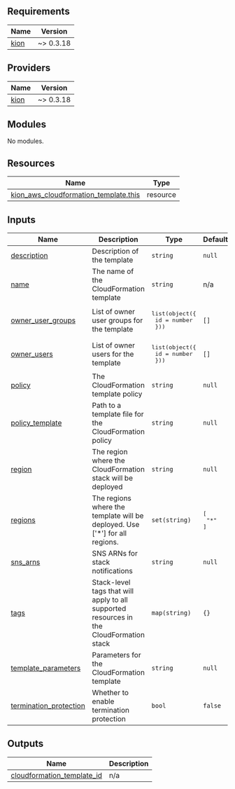 <!-- BEGIN_TF_DOCS -->
## Requirements

| Name | Version |
|------|---------|
| <a name="requirement_kion"></a> [kion](#requirement\_kion) | ~> 0.3.18 |

## Providers

| Name | Version |
|------|---------|
| <a name="provider_kion"></a> [kion](#provider\_kion) | ~> 0.3.18 |

## Modules

No modules.

## Resources

| Name | Type |
|------|------|
| [kion_aws_cloudformation_template.this](https://registry.terraform.io/providers/kionsoftware/kion/latest/docs/resources/aws_cloudformation_template) | resource |

## Inputs

| Name | Description | Type | Default | Required |
|------|-------------|------|---------|:--------:|
| <a name="input_description"></a> [description](#input\_description) | Description of the template | `string` | `null` | no |
| <a name="input_name"></a> [name](#input\_name) | The name of the CloudFormation template | `string` | n/a | yes |
| <a name="input_owner_user_groups"></a> [owner\_user\_groups](#input\_owner\_user\_groups) | List of owner user groups for the template | <pre>list(object({<br>    id = number<br>  }))</pre> | `[]` | no |
| <a name="input_owner_users"></a> [owner\_users](#input\_owner\_users) | List of owner users for the template | <pre>list(object({<br>    id = number<br>  }))</pre> | `[]` | no |
| <a name="input_policy"></a> [policy](#input\_policy) | The CloudFormation template policy | `string` | `null` | no |
| <a name="input_policy_template"></a> [policy\_template](#input\_policy\_template) | Path to a template file for the CloudFormation policy | `string` | `null` | no |
| <a name="input_region"></a> [region](#input\_region) | The region where the CloudFormation stack will be deployed | `string` | `null` | no |
| <a name="input_regions"></a> [regions](#input\_regions) | The regions where the template will be deployed. Use ['*'] for all regions. | `set(string)` | <pre>[<br>  "*"<br>]</pre> | no |
| <a name="input_sns_arns"></a> [sns\_arns](#input\_sns\_arns) | SNS ARNs for stack notifications | `string` | `null` | no |
| <a name="input_tags"></a> [tags](#input\_tags) | Stack-level tags that will apply to all supported resources in the CloudFormation stack | `map(string)` | `{}` | no |
| <a name="input_template_parameters"></a> [template\_parameters](#input\_template\_parameters) | Parameters for the CloudFormation template | `string` | `null` | no |
| <a name="input_termination_protection"></a> [termination\_protection](#input\_termination\_protection) | Whether to enable termination protection | `bool` | `false` | no |

## Outputs

| Name | Description |
|------|-------------|
| <a name="output_cloudformation_template_id"></a> [cloudformation\_template\_id](#output\_cloudformation\_template\_id) | n/a |
<!-- END_TF_DOCS -->